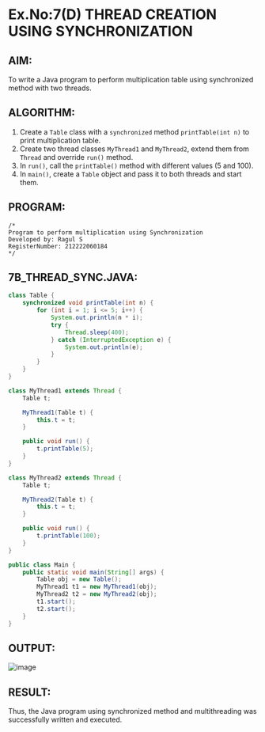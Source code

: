 # Ex.No:7(D) THREAD CREATION USING SYNCHRONIZATION

## AIM:
To write a Java program to perform multiplication table using synchronized method with two threads.

## ALGORITHM:
1. Create a `Table` class with a `synchronized` method `printTable(int n)` to print multiplication table.
2. Create two thread classes `MyThread1` and `MyThread2`, extend them from `Thread` and override `run()` method.
3. In `run()`, call the `printTable()` method with different values (5 and 100).
4. In `main()`, create a `Table` object and pass it to both threads and start them.

## PROGRAM:
```
/*
Program to perform multiplication using Synchronization
Developed by: Ragul S
RegisterNumber: 212222060184
*/
```

## 7B_THREAD_SYNC.JAVA:
```java
class Table {
    synchronized void printTable(int n) {
        for (int i = 1; i <= 5; i++) {
            System.out.println(n * i);
            try {
                Thread.sleep(400);
            } catch (InterruptedException e) {
                System.out.println(e);
            }
        }
    }
}

class MyThread1 extends Thread {
    Table t;

    MyThread1(Table t) {
        this.t = t;
    }

    public void run() {
        t.printTable(5);
    }
}

class MyThread2 extends Thread {
    Table t;

    MyThread2(Table t) {
        this.t = t;
    }

    public void run() {
        t.printTable(100);
    }
}

public class Main {
    public static void main(String[] args) {
        Table obj = new Table();
        MyThread1 t1 = new MyThread1(obj);
        MyThread2 t2 = new MyThread2(obj);
        t1.start();
        t2.start();
    }
}
```

## OUTPUT:
![image](https://github.com/user-attachments/assets/60bde9d7-d236-4e17-b4d3-b7ac35bd86ee)


## RESULT:
Thus, the Java program using synchronized method and multithreading was successfully written and executed.
